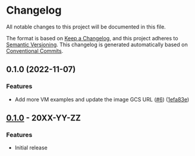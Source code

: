 # Changelog

All notable changes to this project will be documented in this file.

The format is based on
[Keep a Changelog](https://keepachangelog.com/en/1.0.0/),
and this project adheres to
[Semantic Versioning](https://semver.org/spec/v2.0.0.html).
This changelog is generated automatically based on [Conventional Commits](https://www.conventionalcommits.org/en/v1.0.0/).

## 0.1.0 (2022-11-07)


### Features

* Add more VM examples and update the image GCS URL ([#6](https://github.com/GoogleCloudPlatform/terraform-google-anthos-vm/issues/6)) ([1efa83e](https://github.com/GoogleCloudPlatform/terraform-google-anthos-vm/commit/1efa83e451a4d6b5af2909ce99677aa25b830bb8))

## [0.1.0](https://github.com/terraform-google-modules/terraform-google-anthos-vm/releases/tag/v0.1.0) - 20XX-YY-ZZ

### Features

- Initial release

[0.1.0]: https://github.com/terraform-google-modules/terraform-google-anthos-vm/releases/tag/v0.1.0
